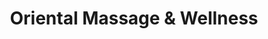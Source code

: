 ---
title: "Oriental Massage & Wellness"
url: /kings-lynn/oriental-massage-and-wellness/
shop: beauty
---